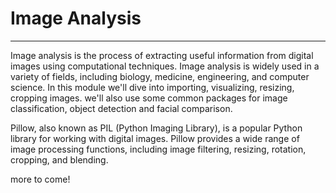 # Image Analysis 
----

Image analysis is the process of extracting useful information from digital images using computational techniques. Image analysis is widely used in a variety of fields, including biology, medicine, engineering, and computer science. In this module we'll dive into importing, visualizing, resizing, cropping images. we'll also use some common packages for image classification, object detection and facial comparison. 

Pillow, also known as PIL (Python Imaging Library), is a popular Python library for working with digital images. Pillow provides a wide range of image processing functions, including image filtering, resizing, rotation, cropping, and blending.

more to come! 
